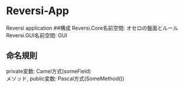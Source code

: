 # Reversi-App
Reversi application
##構成
Reversi.Core名前空間: オセロの盤面とルール  
Reversi.GUI名前空間: GUI
## 命名規則
private変数: Camel方式(someField)  
メソッド, public変数: Pascal方式(SomeMethod())
